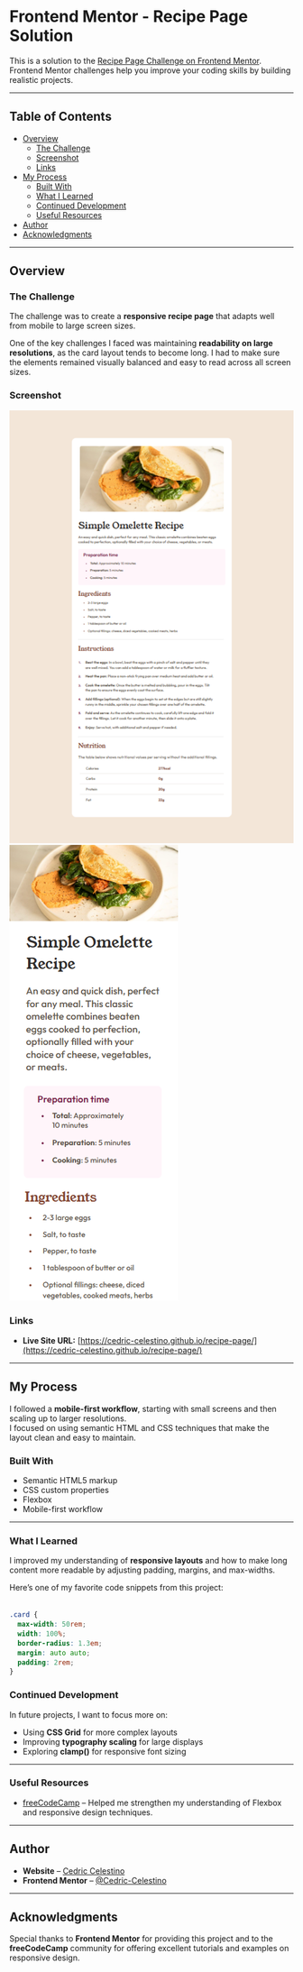 # Frontend Mentor - Recipe Page Solution

This is a solution to the [Recipe Page Challenge on Frontend Mentor](https://www.frontendmentor.io/challenges/recipe-page-KiTsR8QQKm). Frontend Mentor challenges help you improve your coding skills by building realistic projects.

---

## Table of Contents

- [Overview](#overview)
  - [The Challenge](#the-challenge)
  - [Screenshot](#screenshot)
  - [Links](#links)
- [My Process](#my-process)
  - [Built With](#built-with)
  - [What I Learned](#what-i-learned)
  - [Continued Development](#continued-development)
  - [Useful Resources](#useful-resources)
- [Author](#author)
- [Acknowledgments](#acknowledgments)

---

## Overview

### The Challenge

The challenge was to create a **responsive recipe page** that adapts well from mobile to large screen sizes.  

One of the key challenges I faced was maintaining **readability on large resolutions**, as the card layout tends to become long. I had to make sure the elements remained visually balanced and easy to read across all screen sizes.

### Screenshot

![Screenshot of Desktop Resolution](image.png)
![Screenshot of Mobile Resolution](image-1.png)

### Links
  
- **Live Site URL:** [https://cedric-celestino.github.io/recipe-page/](https://cedric-celestino.github.io/recipe-page/)

---

## My Process

I followed a **mobile-first workflow**, starting with small screens and then scaling up to larger resolutions.  
I focused on using semantic HTML and CSS techniques that make the layout clean and easy to maintain.

### Built With

- Semantic HTML5 markup  
- CSS custom properties  
- Flexbox  
- Mobile-first workflow  

---

### What I Learned

I improved my understanding of **responsive layouts** and how to make long content more readable by adjusting padding, margins, and max-widths.  

Here’s one of my favorite code snippets from this project:

```css

.card {
  max-width: 50rem;
  width: 100%;
  border-radius: 1.3em;
  margin: auto auto;
  padding: 2rem;
}
```

### Continued Development

In future projects, I want to focus more on:

- Using **CSS Grid** for more complex layouts  
- Improving **typography scaling** for large displays  
- Exploring **clamp()** for responsive font sizing  

---

### Useful Resources

- [freeCodeCamp](https://www.freecodecamp.org) – Helped me strengthen my understanding of Flexbox and responsive design techniques.  

---

## Author

- **Website** – [Cedric Celestino](https://github.com/Cedric-Celestino)  
- **Frontend Mentor** – [@Cedric-Celestino](https://www.frontendmentor.io/profile/Cedric-Celestino)  

---

## Acknowledgments

Special thanks to **Frontend Mentor** for providing this project and to the **freeCodeCamp** community for offering excellent tutorials and examples on responsive design.
